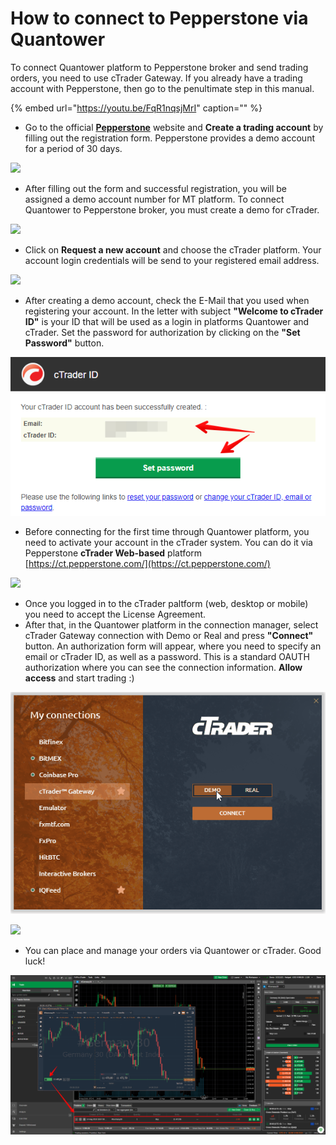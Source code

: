 # How to connect to Pepperstone via Quantower

To connect Quantower platform to Pepperstone broker and send trading orders, you need to use cTrader Gateway. If you already have a trading account with Pepperstone, then go to the penultimate step in this manual.

{% embed url="https://youtu.be/FqR1nqsjMrI" caption="" %}

* Go to the official [**Pepperstone**](https://pepperstone.com) website and **Create a trading account** by filling out the registration form. Pepperstone provides a demo account for a period of 30 days.

![](../../.gitbook/assets/pepperstone-demo-account.png)

* After filling out the form and successful registration, you will be assigned a demo account number for MT platform. To connect Quantower to Pepperstone broker, you must create a demo for cTrader.

![](../../.gitbook/assets/pepperstone-secure-client-google-chrome-2019-08-15-16.42.43.png)

* Click on **Request a new account** and choose the cTrader platform. Your account login credentials will be send to your registered email address.

![](../../.gitbook/assets/request-demo-pepperstone.png)

* After creating a demo account, check the E-Mail that you used when registering your account. In the letter with subject **"Welcome to cTrader ID"** is your ID that will be used as a login in platforms Quantower and cTrader. Set the password for authorization by clicking on the **"Set Password"** button.

![](../../.gitbook/assets/set-password%20%281%29.png)

* Before connecting for the first time through Quantower platform, you need to activate your account in the cTrader system. You can do it via Pepperstone **cTrader Web-based** platform [https://ct.pepperstone.com/](https://ct.pepperstone.com/)

![](../../.gitbook/assets/trading-accounts-_-ctrader-id.png)

* Once you logged in to the cTrader paltform \(web, desktop or mobile\) you need to accept the License Agreement.
* After that, in the Quantower platform in the connection manager, select cTrader Gateway connection with Demo or Real and press **"Connect"** button. An authorization form will appear, where you need to specify an email or cTrader ID, as well as a password. This is a standard OAUTH authorization where you can see the connection information. **Allow access** and start trading :\)

![](../../.gitbook/assets/ctrader-connection%20%281%29.gif)

![](../../.gitbook/assets/oauth-pepperstone.png)

* You can place and manage your orders via Quantower or cTrader. Good luck!

![](../../.gitbook/assets/chart-on-ctrader-an-quantower%20%281%29.png)

